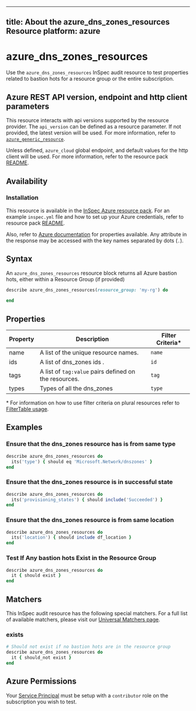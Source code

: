 ---
title: About the azure_dns_zones_resources Resource
platform: azure
  ---

# azure_dns_zones_resources

Use the `azure_dns_zones_resources` InSpec audit resource to test properties related to bastion hots for a resource group or the entire subscription.

## Azure REST API version, endpoint and http client parameters

This resource interacts with api versions supported by the resource provider.
The `api_version` can be defined as a resource parameter.
If not provided, the latest version will be used.
For more information, refer to [`azure_generic_resource`](azure_generic_resource.md).

Unless defined, `azure_cloud` global endpoint, and default values for the http client will be used.
For more information, refer to the resource pack [README](../../README.md).

## Availability

### Installation

This resource is available in the [InSpec Azure resource pack](https://github.com/inspec/inspec-azure).
For an example `inspec.yml` file and how to set up your Azure credentials, refer to resource pack [README](../../README.md#Service-Principal).


Also, refer to [Azure documentation](https://docs.microsoft.com/en-us/rest/api/virtualnetwork/ddos-protection-plans/list) for  properties available.
Any attribute in the response may be accessed with the key names separated by dots (`.`).
## Syntax

An `azure_dns_zones_resources` resource block returns all Azure bastion hots, either within a Resource Group (if provided)
  ```ruby
  describe azure_dns_zones_resources(resource_group: 'my-rg') do
    
  end
  ```

## Properties

|Property       | Description                                                                          | Filter Criteria<superscript>*</superscript> |
  |---------------|--------------------------------------------------------------------------------------|-----------------|
| name           | A list of the unique resource names.                                                | `name`            |
| ids            | A list of dns_zones ids .                                                       | `id`              |
| tags           | A list of `tag:value` pairs defined on the resources.                               | `tag`             |
| types             |   Types of all the dns_zones | `type` |

<superscript>*</superscript> For information on how to use filter criteria on plural resources refer to [FilterTable usage](https://github.com/inspec/inspec/blob/master/dev-docs/filtertable-usage.md).


## Examples

### Ensure that the dns_zones resource has is from same type
  ```ruby
  describe azure_dns_zones_resources do
    its('type') { should eq 'Microsoft.Network/dnszones' }
  end
  ```
### Ensure that the dns_zones resource is in successful state
  ```ruby
  describe azure_dns_zones_resources do
    its('provisioning_states') { should include('Succeeded') }
  end
  ```

### Ensure that the dns_zones resource is from same location
  ```ruby
  describe azure_dns_zones_resources do
    its('location') { should include df_location }
  end
  ```
### Test If Any bastion hots Exist in the Resource Group
  ```ruby
  describe azure_dns_zones_resources do
    it { should exist }
  end
  ```

## Matchers

This InSpec audit resource has the following special matchers. For a full list of available matchers, please visit our [Universal Matchers page](https://www.inspec.io/docs/reference/matchers/).

### exists
  ```ruby
  # Should not exist if no bastion hots are in the resource group
  describe azure_dns_zones_resources do
    it { should_not exist }
  end
  ```
## Azure Permissions

Your [Service Principal](https://docs.microsoft.com/en-us/azure/azure-resource-manager/resource-group-create-service-principal-portal) must be setup with a `contributor` role on the subscription you wish to test.